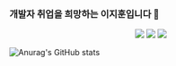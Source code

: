 ### 개발자 취업을 희망하는 이지훈입니다 👋

<div align="center">
	<img src="https://img.shields.io/badge/JavaScript-F7DF1E?style=flat&logo=Java&logoColor=white" />
	<img src="https://img.shields.io/badge/HTML5-E34F26?style=flat&logo=HTML5&logoColor=white" />
	<img src="https://img.shields.io/badge/CSS3-1572B6?style=flat&logo=CSS3&logoColor=white" />
</div>

![Anurag's GitHub stats](https://github-readme-stats.vercel.app/api?username=Ljihoon&show_icons=true&theme=radical)
